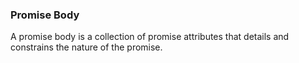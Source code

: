 ### Promise Body

A promise body is a collection of promise attributes that details and
constrains the nature of the promise.
